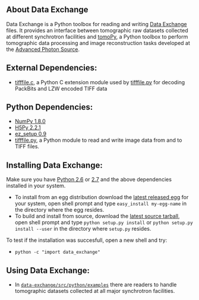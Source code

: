 ## About Data Exchange

Data Exchange is a Python toolbox for reading and writing  [Data Exchange](http://www.aps.anl.gov/DataExchange/) files. It provides an interface between tomographic raw datasets collected at different synchrotron facilities and [tomoPy](https://github.com/tomopy/tomopy/ "tomoPy"), a Python toolbox to perform tomographic data processing and image reconstruction tasks developed at the [Advanced Photon Source](http://www.aps.anl.gov/ "APS").

## External Dependencies:
- [tifffile.c](http://www.lfd.uci.edu/~gohlke/code/tifffile.c.html), a Python C extension module used by [tifffile.py](http://www.lfd.uci.edu/~gohlke/code/tifffile.py.html) for decoding PackBits and LZW encoded TIFF data

 

## Python Dependencies:

- [NumPy 1.8.0](http://www.numpy.org "numpy")
- [H5Py 2.2.1](http://www.h5py.org "h5py")
- [ez_setup 0.9](https://pypi.python.org/pypi/ez_setup "ez_setup")
- [tifffile.py](http://www.lfd.uci.edu/~gohlke/code/tifffile.py.html), a Python module to read and write image data from and to TIFF files.

## Installing Data Exchange:

Make sure you have [Python 2.6](http://www.python.org/download/releases/2.6/ "tsss...") or [2.7](http://www.python.org/download/releases/2.7/ "tsss...") and the above dependencies installed in your system. 

- To install from an egg distribution download the [latest released egg](https://github.com/data-exchange/data-exchange/releases) for your system, open shell prompt and type `easy_install my-egg-name` in the directory where the egg resides. 
- To build and install from source, download the [latest source tarball](https://github.com/data-exchange/data-exchange/releases), open shell prompt and type `python setup.py install` or `python setup.py install --user` in the directory where `setup.py` resides.

To test if the installation was succesfull, open a new shell and try:

- ``python -c "import data_exchange"``

## Using Data Exchange:

- In [`data-exchange/src/python/examples`](https://github.com/data-exchange/data-exchange/tree/master/src/python/xtomo/converters) there are readers to handle tomographic datasets collected at all major synchrotron facilities.




